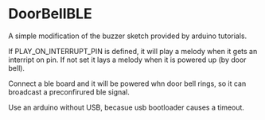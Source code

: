 # DoorBellBLE

A simple modification of the buzzer sketch provided by arduino tutorials.

If PLAY_ON_INTERRUPT_PIN is defined, it will play a melody when it gets an interript on pin. If not set it lays a melody when it is powered up (by door bell).

Connect a ble board and it will be powered whn door bell rings, so it can broadcast a preconfirured ble signal.

Use an arduino without USB, becasue usb bootloader causes a timeout.
